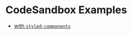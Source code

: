 # CodeSandbox Examples

- [with `styled-components`](https://codesandbox.io/s/github/strvcom/react-sliders/tree/master/examples/with-styled-components)

